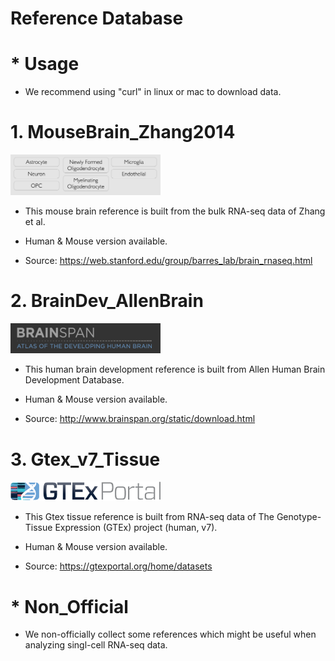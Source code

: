 # Reference Database

# * Usage

* We recommend using "curl" in linux or mac to download data.

# 1. MouseBrain_Zhang2014

<img src="/Reference/images/MouseBrain_Zhang2014.png" width="240">

* This mouse brain reference is built from the bulk RNA-seq data of Zhang et al.

* Human & Mouse version available.

* Source: https://web.stanford.edu/group/barres_lab/brain_rnaseq.html


# 2. BrainDev_AllenBrain

<img src="/Reference/images/BrainDev_AllenBrain.png" width="240">

* This human brain development reference is built from Allen Human Brain Development Database.

* Human & Mouse version available.

* Source: http://www.brainspan.org/static/download.html

# 3. Gtex_v7_Tissue

<img src="/Reference/images/gtex2.png" width="240">

* This Gtex tissue reference is built from RNA-seq data of The Genotype-Tissue Expression (GTEx) project (human, v7).

* Human & Mouse version available.

* Source: https://gtexportal.org/home/datasets

# * Non_Official
* We non-officially collect some references which might be useful when analyzing singl-cell RNA-seq data.

